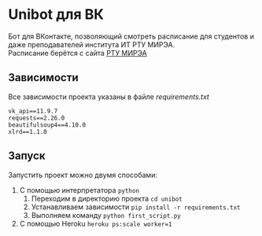 # Unibot для ВК
Бот для ВКонтакте, позволяющий смотреть расписание для студентов и даже преподавателей института ИТ РТУ МИРЭА.  
Расписание берётся с сайта [РТУ МИРЭА](https://www.mirea.ru/schedule/)


## Зависимости
Все зависимости проекта указаны в файле _requirements.txt_
```doctest
vk_api==11.9.7
requests==2.26.0
beautifulsoup4==4.10.0
xlrd==1.1.0
```


## Запуск
Запустить проект можно двумя способами:
1. С помощью интерпретатора `python`
   1. Переходим в директорию проекта `cd unibot`
   2. Устанавливаем зависимости `pip install -r requirements.txt`
   3. Выполняем команду `python first_script.py`
2. С помощью Heroku `heroku ps:scale worker=1`

